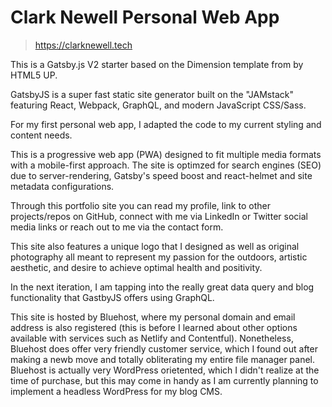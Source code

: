 # Clark Newell Personal Web App

>https://clarknewell.tech

This is a Gatsby.js V2 starter based on the Dimension template from by HTML5 UP.

GatsbyJS is a super fast static site generator built on the "JAMstack" featuring React, Webpack, GraphQL, and modern JavaScript CSS/Sass.

For my first personal web app, I adapted the code to my current styling and content needs.

This is a progressive web app (PWA) designed to fit multiple media formats with a mobile-first approach. The site is optimzed for search engines (SEO) due to server-rendering, Gatsby's speed boost and react-helmet and site metadata configurations.

Through this portfolio site you can read my profile, link to other projects/repos on GitHub, connect with me via LinkedIn or Twitter social media links or reach out to me via the contact form.

This site also features a unique logo that I designed as well as original photography all meant to represent my passion for the outdoors, artistic aesthetic, and desire to achieve optimal health and positivity.

In the next iteration, I am tapping into the really great data query and blog functionality that GastbyJS offers using GraphQL.

This site is hosted by Bluehost, where my personal domain and email address is also registered (this is before I learned about other options available with services such as Netlify and Contentful). Nonetheless, Bluehost does offer very friendly customer service, which I found out after making a newb move and totally obliterating my entire file manager panel. Bluehost is actually very WordPress orietented, which I didn't realize at the time of purchase, but this may come in handy as I am currently planning to implement a headless WordPress for my blog CMS.